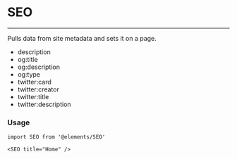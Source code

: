 # SEO

---

Pulls data from site metadata and sets it on a page.

-   description
-   og:title
-   og:description
-   og:type
-   twitter:card
-   twitter:creator
-   twitter:title
-   twitter:description

### Usage

```JS
import SEO from '@elements/SEO'

<SEO title="Home" />
```
